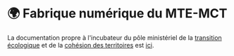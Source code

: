 # 🌍 Fabrique numérique du MTE-MCT

La documentation propre à l'incubateur du pôle ministériel de la [transition écologique](https://ecologie.gouv.fr/) et de la [cohésion des territoires](https://cohesion-territoires.gouv.fr/) est [ici](https://github.com/MTES-MCT/numerique/wiki).

